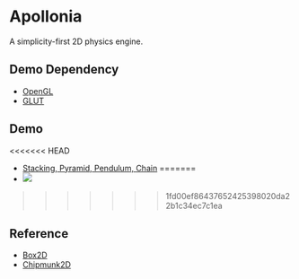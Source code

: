 # Apollonia

A simplicity-first 2D physics engine.

## Demo Dependency
- [OpenGL]
- [GLUT]

## Demo
<<<<<<< HEAD
- [Stacking, Pyramid, Pendulum, Chain](https://youtu.be/omLzYHL7QQo)
=======
- ![](./demo/apollonia-demo.gif)
>>>>>>> 1fd00ef86437652425398020da22b1c34ec7c1ea

## Reference
- [Box2D]
- [Chipmunk2D]

[OpenGL]:https://www.opengl.org/
[GLUT]:https://www.opengl.org/resources/libraries/glut/
[Box2D]:http://box2d.org/
[Chipmunk2D]:https://chipmunk-physics.net/

